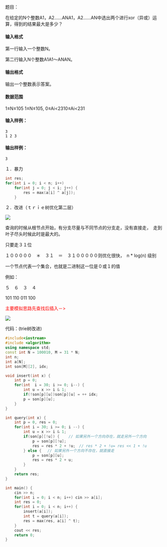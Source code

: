 题目：

在给定的N个整数A1，A2……ANA1，A2……AN中选出两个进行xor（异或）运算，得到的结果最大是多少？

#### 输入格式

第一行输入一个整数N。

第二行输入N个整数A1A1～ANAN。

#### 输出格式

输出一个整数表示答案。

#### 数据范围

1≤N≤105 1≤N≤105,
0≤Ai<2310≤Ai<231

#### 输入样例：

```
3
1 2 3
```

#### 输出样例：

```
3
```



１．暴力

```　cpp
int res;
for(int i = 0; i < n; i++) 
    for(int j = 0; j < i; j++) {
        res = max(a[i] ^ a[j]);
    }
```

２．改进（ｔｒｉｅ树优化第二层）

![](/home/fangsong/文档/图片/trie.png)

查询的时候从根节点开始，有分支尽量与不同节点的分支走，没有直接走，　走到叶子尽头时候此时是最大的。

只要走３１位

１０００００　＊　３１　＝　３１０００００则优化很快，　n * log(n) 级别

一个节点代表一个集合，也就是二进制这一位是０或１的值

例如：

５　６　３　４　

101  110  011  100

<font color = red>主要模拟思路先查找后插入－></font>

![](/home/fangsong/文档/图片/trie2.png)



代码：(trie树改进)

```cpp
#include<iostream>
#include <algorithm>
using namespace std;
const int N = 100010, M = 31 * N;
int n;
int a[N];
int son[M][2], idx;

void insert(int x) {
    int p = 0;
    for(int  i = 30; i >= 0; i--) {
        int u = x >> i & 1;
        if(!son[p][u])son[p][u] = ++ idx;
        p = son[p][u];
    }
}

int query(int x) {
    int p = 0, res = 0;
    for(int i = 30; i >= 0; i --) {
        int u = x >> i & 1;
        if(son[p][!u]) {    // 如果另外一个方向存在，就走另外一个方向
            p = son[p][!u];
            res = res * 2 + !u;　// res * 2 + !u= res << 1 + !u 
        } else {　 // 如果另外一个方向不存在，就直接走
            p = son[p][u];　
            res = res * 2 + u;
        }
    }
    return res;
}

int main() {
    cin >> n;
    for(int i = 0; i < n; i++) cin >> a[i];
    int res = 0;
    for(int i = 0; i < n; i++) {
        insert(a[i]);
        int t = query(a[i]);
        res = max(res, a[i] ^ t);
    }
    cout << res; 
    return 0;
}

```

